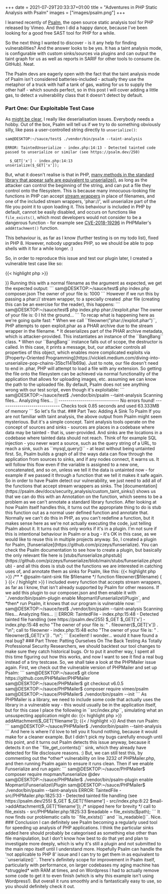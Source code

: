 +++ 
date = 2021-07-29T20:33:37+01:00
title = "Adventures in PHP Static Analysis with Psalm"
images = ["images/psalm.png"]
+++

I learned recently of [Psalm](https://psalm.dev/), the open source static
analysis tool for PHP released by Vimeo. And then I did a happy dance, because I've
been looking for a good free SAST tool for PHP for a while.

So the next thing I wanted to discover - is it any help for finding vulnerabilities? And
the answer looks to be yes. It has a taint analysis mode, is configurable
with custom sinks/sources via plugins and can output the taint graph
for us as well as reports in SARIF for other tools to consume (ie. GitHub). Neat.

The Psalm devs are eagerly open with the fact that the taint analysis mode of
Psalm isn't considered batteries-included - actually they use the metaphor of
a truck with half a tank of gas, waiting for us to supply the other
half - which sounds perfect, so in this post I will cover adding a little gas, to
detect a vulnerability class that it doesn't detect by default.

### Part One: Our Exploitable Test Case

As [might be clear](https://pizzey.me/posts/exploiting-an-unexploitable-squirrelmail-bug/),
I really like deserialisation issues. Everybody needs a hobby. Out of the box, Psalm will tell us if we try to do something obviously silly, like
pass a user-controlled string directly to ``unserialize()``:

```
sam@DESKTOP:~/sauce/test$ ./vendor/bin/psalm --taint-analysis

ERROR: TaintedUnserialize - index.php:14:13 - Detected tainted code passed to unserialize or similar (see https://psalm.dev/250)

  $_GET['x'] - index.php:14:13
unserialize($_GET['x']);
```

But, what it doesn't realise is that in
PHP, [many methods in the standard library that appear safe are equivalent to
unserialize()](https://i.blackhat.com/us-18/Thu-August-9/us-18-Thomas-Its-A-PHP-Unserialization-Vulnerability-Jim-But-Not-As-We-Know-It.pdf), 
as long as the attacker can control the beginning of the string,
and can put a file they control onto the filesystem. This is
because many innocuous-looking file functions in PHP can accept
[stream wrappers](https://www.php.net/manual/en/wrappers.php) in place of filenames,
and one of the included stream wrappers, 'phar://', will unserialize part of the
file you point it to upon loading it. This behaviour is included in PHP by default,
cannot be easily disabled, and occurs on functions like ``file_exists()``, which most
developers would not consider to be a dangerous function - for example see [CVE-2018-19296](https://github.com/advisories/GHSA-7w4p-72j7-v7c2)
in PHPMailer's ``addAttachment()`` function.

This behaviour is, as far as I know (further testing is on my todo list), fixed in PHP 8.
However, nobody upgrades PHP, so we should be able to pop shells with it for a while longer. :)

So, in order to reproduce this issue and test our plugin later, I created a
vulnerable test case like so:

{{< highlight php >}}
<?php
// Psalm doesn't treat $argv as a taint source by default so we sneak it into
// the $_GET superglobal here just for testing purposes.
$_GET['x'] = $argv[1];

// This is our 'POP chain' of sorts. This should under normal conditions never
// be executed, only if we managed to exploit the rest of the script.
class BangBang {
  function __destruct() { die("I hit the ground...\n"); }
}

// Now we perform a normal file operation with a phar:// stream on exploit.phar
// which results in a deserialize of the above: `php test.php "phar://exploit.phar"`
echo "The owner of your file is: " . fileowner($_GET['x']) . "\n";
{{< / highlight >}}

Running this with a normal filename as the argument as expected, we get the
expected output:

```
sam@DESKTOP:~/sauce/test$ php index.php composer.json
The owner of your file is: 1000
```

However if we run this by passing a phar:// stream wrapper, to a specially
created .phar file (creating this can be an exercise for the reader), this 
happens:

```
sam@DESKTOP:~/sauce/test$ php index.php phar://exploit.phar
The owner of your file is: 0
I hit the ground...
```

To recap what is happening here as we're going quite fast:
* When we call ``fileowner("phar://exploit.phar")``, PHP attempts to open exploit.phar as a
  PHAR archive due to the stream wrapper in the filename.
* It deserializes part of the PHAR archive metadata, which is attacker-provided. This
  instantiates an instance of the ``BangBang`` class.
* When our ``BangBang`` instance falls out of scope, the destructor is called. In this case,
  it prints a message, but, our attacker controls all properties of this object, which
  enables more complicated exploits via
  [Property-Oriented Programming](https://vickieli.medium.com/diving-into-unserialize-pop-chains-35bc1141b69a).

Just to note, our file doesn't need to end in .phar, PHP will attempt to load a file with any extension. So
getting the file onto the filesystem can be achieved via normal functionality of the application
that allows for uploading images, etc. assuming we can know the path to the uploaded file.

By default, Psalm does not see anything wrong with our test script, even though it's exploitable:

```
sam@DESKTOP:~/sauce/test$ ./vendor/bin/psalm --taint-analysis
Scanning files...
Analyzing files...

░
------------------------------
No errors found!
------------------------------

Checks took 0.85 seconds and used 63.333MB of memory
```

So let's fix that.

### Part Two: Adding A Sink To Psalm

If you are not familiar with taint analysis, the above output from Psalm might
seem mysterious. But it's a simple concept. Taint analysis tools
operate on the concept of sources and sinks - sources are places in a codebase
where data may be tainted - that is, user-provided. And sinks are the locations
in a codebase where tainted data should not reach. Think of for example SQL
injection - you never want a source, such as the query string of a URL, to
reach a sink, such as ``mysql_query()`` - at least without being untainted first.

So, Psalm builds a graph of all the ways data can flow through the
application from sources to sinks, and if any nodes connect, it warns us. It will
follow this flow even if the variable is assigned to a new one, concatenated,
and so on, unless we tell it the data is untainted now - for example if we passed it
through a function that we tell it makes it safe again.

So in order to have Psalm detect our vulnerability, we just need to add all of the
functions that accept stream wrappers as sinks. The
[documentation](https://psalm.dev/docs/security_analysis/custom_taint_sinks/) shows
us that we can do this with an Annotation on the function, which seems to be
a problem as we can't annotate a standard library function. After looking at how
Psalm itself handles this, it turns out the appropriate thing to do is stub this
function out as a normal user defined function and annotate that. Normally we
can't do this in PHP, as you can't redefine a function, but it makes
sense here as we're not actually executing the code, just telling Psalm about it.

It turns out this only works if it's in a plugin. I'm not sure if this is intentional
behaviour in Psalm or a bug - it's OK in this case, as we would like to reuse this
in multiple projects anyway. So, I created a plugin for Psalm,
[funserialize](https://github.com/pizzeys/funserialize). You can check the Psalm
documentation to see how to create a plugin, but basically the only relevant file
here is [stubs/funserialize.phpstub](https://github.com/pizzeys/funserialize/blob/main/stubs/funserialize.phpstub) - 
and all this does is stub out the functions we are interested in catching uses of, and annotate them as sinks for Psalm, like this:

{{< highlight php >}}
/**
 * @psalm-taint-sink file $filename
 */
function fileowner($filename) { }
{{< / highlight >}}

I included every function that accepts stream wrappers, as far as I know, that
isn't already supported by Psalm for other reasons. If we add this plugin to
our composer.json and then enable it with
`./vendor/bin/psalm-plugin enable Mopman\\Funserialize\\Plugin`, and *then*
run Psalm, it knows that our program is vulnerable now:

```
sam@DESKTOP:~/sauce/test$ ./vendor/bin/psalm --taint-analysis
Scanning files...
Analyzing files...

░

ERROR: TaintedFile - index.php:15:48 - Detected tainted file handling (see https://psalm.dev/255)
  $_GET
    <no known location>

  $_GET['x'] - index.php:15:48
echo "The owner of your file is: " . fileowner($_GET['x']) . "\n";

  call to fileowner - index.php:15:48
echo "The owner of your file is: " . fileowner($_GET['x']) . "\n";
```

Excellent! I wonder... would it have found a real bug?

### Part Three: Patting Ourselves On The Back Testing

As Totally Professional Security Researchers, we should backtest our tool changes to make
sure they catch historical bugs. Or to put it another way, I spent all this time figuring out
how this works, and now I want to see it find a real bug instead of a tiny testcase.

So, we shall take a look at the PHPMailer issue again. First, we check out the vulnerable
version of PHPMailer and set up Psalm:

```
sam@DESKTOP:~/sauce$ git clone https://github.com/PHPMailer/PHPMailer
sam@DESKTOP:~/sauce/PHPMailer$ git checkout v6.0.5
sam@DESKTOP:~/sauce/PHPMailer$ composer require vimeo/psalm
sam@DESKTOP:~/sauce/PHPMailer$ ./vendor/bin/psalm --init
```

As PHPMailer is a library, we need to include some code that actually uses the
library in a vulnerable way - this would usually be in the application itself,
but for this case I place the following in ``src/index.php``, simulating what
an unsuspecting application might do:

{{< highlight php >}}
<?php

require_once "PHPMailer.php";

use PHPMailer\PHPMailer\PHPMailer;

$mail = new PHPMailer();
$mail->addAttachment($_GET['filename']);
{{< / highlight >}}

And then run Psalm:

```
sam@DESKTOP:~/sauce/PHPMailer$ ./vendor/bin/psalm --taint-analysis
```

And here is where I'd love to tell you it found nothing, because it would make for a cleaner
example. But I didn't pick my bugs carefully enough until this point, and it turns out
Psalm detects this issue anyway, because it detects it on the ``file_get_contents()`` sink,
which they already have detected for file disclosure reasons. :)

But, we can still test this, by commenting out the *other* vulnerability on line 3232 of
PHPMailer.php, and then running Psalm again to ensure it runs clean.

Then if we enable Funserialize and run again:

```
sam@DESKTOP:~/sauce/PHPMailer$ composer require mopman/funserialize @dev
sam@DESKTOP:~/sauce/PHPMailer$ ./vendor/bin/psalm-plugin enable Mopman\\Funserialize\\Plugin
sam@DESKTOP:~/sauce/PHPMailer$ ./vendor/bin/psalm --taint-analysis

ERROR: TaintedFile - src/PHPMailer.php:1825:33 - Detected tainted file handling (see https://psalm.dev/255)
  $_GET
    <no known location>

  $_GET['filename'] - src/index.php:8:22
$mail->addAttachment($_GET['filename']);

  /* snipped here for brevity */

  call to file_exists - src/PHPMailer.php:1825:33
        $readable = file_exists($path);
```

It now finds our problematic calls to ``file_exists()`` and ``is_readable()``. Nice.

### Conclusion

I can definitely see Psalm becoming a regularly used tool for speeding up analysis of PHP applications.

I think the particular sinks added here should probably be categorised as something else other than file manipulation,
but I don't know how best to do that yet and plan to investigate more deeply, which is why it's still a plugin
and not submitted to the main repo itself until I understand more. Hopefully Psalm can handle the
'not applicable to PHP 8' issue and I can try to get them in as equivalent to ``unserialize()``.

There's definitely scope for improvement in Psalm itself, particularly with performance, on larger
codebases my aging machine has *struggled* with RAM at times, and on Wordpress I had to actually remove some code
to get it to even finish (which is why this example isn't using Wordpress!). But overall it runs smoothly and
is fantastically easy to use, so you should definitely check it out.
